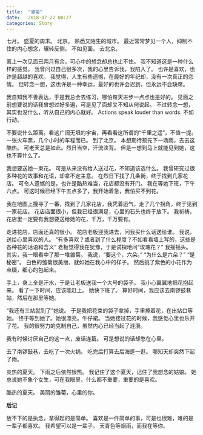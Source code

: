```yaml
---
title:  "雏菊"
date:   2018-07-22 00:27
categories: Story
---
```


七月。
盛夏的周末。
北京。
熟悉又陌生的城市。
最近常常梦见一个人，抑制不住的内心想念，辗转反侧。
不如见面。
去北京。

<!-- more -->

离上一次见面已两月有余，可心中的想念却总也止不住。
我不知道这是一种什么样的感觉。
我曾问过自己很多次，我的心里告诉我，我陷入了。
也许是喜欢，也许是超越的喜欢。
我觉得，人生有些遗憾，在最好的年纪却，没有一次真正的恋情。
但转念一想，这也许是一种幸运，最好的也许会迟到，但永远不会缺席。

我自知我不善表达，于是我总会去练习，哪怕每天进步一点点也是好的。
见面之前想要说的话我曾想过好多遍，可是见了面却又不知从何说起。
不过转念一想，其实也没什么，听从自己的内心就好。
Actions speak louder than words.
不如行动。

不要说什么距离。看这广阔无垠的宇宙，再看看这所谓的“千里之遥”，不值一提。
一张火车票，几个小时的车程而已。
到了北京。
本想期待预先下一场雨，去去这酷热。
可老天总是如此。烈日当空，汗流浃背。
但是一想到马上就能见到她，这也不算什么了。

我想要送她一束花。
可是从来没有给人送过花，不知道该选什么。
我曾研究过很多种花的故事和花语，却拿不定主意。
在烈日下找了几条街，终于找到几家花店。
可令人遗憾的是，也许是酷热难当，花店都没有开门。
我在等她下班，下午六点。
可这时候已经下午五点多了，我开始着急，我怕买不到花。

我在地图上搜寻了一番，找到了几家花店，我凭着运气，走了几个拐角，终于见到一家花店。
花店店面很小，但我已经很满足，心里的石头也终于放下。
我祈祷，花店里一定要有我想要送给她的花，千万，千万要有。

走进花店，店面还真的很小。
花店老板迎我进去，问我买什么话送给谁。
我说，送给心里喜欢的人。
“有多喜欢？或者到了什么程度？不如看看墙上写的，这些是各种花的话语和含义”
老板觉得我在犹豫，于是试探地问“玫瑰花？”
我摇摇头。
其实，我一眼看中了那一堆雏菊。
我说，“要这个，六朵。”
“为什么是六朵？”
“是秘密”。
白色的雏菊很美丽，就如她在我心中的样子。
然后挑了紫色的小花作为点缀，细心的包起来。

手上，身上全是汗水，于是让老板送我一个大号的袋子。
我小心翼翼地把花抱起来。
看了一下时间，应该能赶上。
她快下班了。
算好时间，我应该去南锣鼓巷站，然后在那里等她。

“我还有三站就到了”她说。
于是我把花束的袋子拿掉，手里捧着花，在出站口等她。
终于等到她了。她很漂亮。牛仔裙。
当她接过花的时候，我感觉心里也乐开了花。
我的很努力的克制自己，虽然内心已经当起了涟漪。

我有时候讨厌自己的这一点，废话连篇。
可是想说的话却憋在心里。

去了南锣鼓巷，去吃了一次火锅。
吃完后打算去后海逛一逛。
哪知天却突然下起了雨。

炎热的夏天。
下雨之后依然很热。
我记住了这个夏天，记住了我想念的姑娘。
她总说她不象个女生，可在我眼里，什么都不重要，重要的是喜欢。

酷热的夏天。
美丽的雏菊，心里的你。

**后记**

放不下的是执念，拿得起的是简单。
喜欢是一件简单的事，可是也很难，难的是一辈子都喜欢。
我希望可以是一辈子。
天青色等烟雨，而我在等你。
